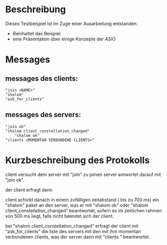 # Beschreibung

Dieses Testbeispiel ist im Zuge einer Ausarbeitung entstanden.

- Beinhaltet das Beispiel
- eine Präsentation über einige Konzepte der ASIO

# Messages

## messages des clients:
	"join <NAME>"
	"shalom"
	"ask_for_clients"
	


## messages des servers:
	"join ok"
	"shalom client_constellation_changed"
        "shalom ok"
	"clients <MOMENTAN VERBUNDENE CLIENTS>"



# Kurzbeschreibung des Protokolls

client versucht dem server mit "join" zu joinen
server antwortet darauf mit "join ok". 

der client erfragt dann 

client schickt danach in einem zufälligen zeitabstand ( bis zu 700 ms)
ein "shalom" paket an den server, was er mit "shalom ok" oder 
"shalom client_constellation_changed" beantwortet,
sofern es im zeitlichen rahmen von 500 ms liegt,
falls nicht beendet sich der client.

bei "shalom client_constellation_changed"
erfragt der client mit "ask_for_clients" die liste des servers mit 
den mit ihm momentan verbundenen clients, was der server dann mit
"clients <MOMENTAN VERBUNDENE CLIENTS>" beantwortet.


	
